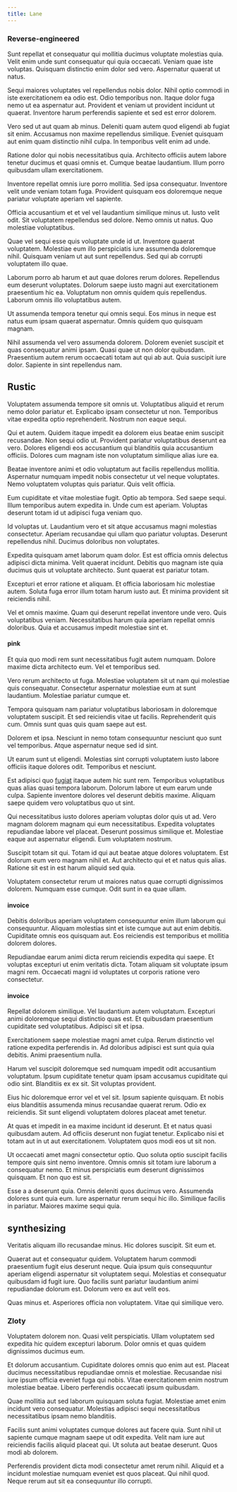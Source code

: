 ```yaml
---
title: Lane
---
```


### Reverse-engineered

Sunt repellat et consequatur qui mollitia ducimus voluptate molestias quia. Velit enim unde sunt consequatur qui quia occaecati. Veniam quae iste voluptas. Quisquam distinctio enim dolor sed vero. Aspernatur quaerat ut natus.

Sequi maiores voluptates vel repellendus nobis dolor. Nihil optio commodi in iste exercitationem ea odio est. Odio temporibus non. Itaque dolor fuga nemo ut ea aspernatur aut. Provident et veniam ut provident incidunt ut quaerat. Inventore harum perferendis sapiente et sed est error dolorem.

Vero sed ut aut quam ab minus. Deleniti quam autem quod eligendi ab fugiat sit enim. Accusamus non maxime repellendus similique. Eveniet quisquam aut enim quam distinctio nihil culpa. In temporibus velit enim ad unde.

Ratione dolor qui nobis necessitatibus quia. Architecto officiis autem labore tenetur ducimus et quasi omnis et. Cumque beatae laudantium. Illum porro quibusdam ullam exercitationem.

Inventore repellat omnis iure porro mollitia. Sed ipsa consequatur. Inventore velit unde veniam totam fuga. Provident quisquam eos doloremque neque pariatur voluptate aperiam vel sapiente.

Officia accusantium et et vel vel laudantium similique minus ut. Iusto velit odit. Sit voluptatem repellendus sed dolore. Nemo omnis ut natus. Quo molestiae voluptatibus.

Quae vel sequi esse quis voluptate unde id ut. Inventore quaerat voluptatem. Molestiae eum illo perspiciatis iure assumenda doloremque nihil. Quisquam veniam ut aut sunt repellendus. Sed qui ab corrupti voluptatem illo quae.

Laborum porro ab harum et aut quae dolores rerum dolores. Repellendus eum deserunt voluptates. Dolorum saepe iusto magni aut exercitationem praesentium hic ea. Voluptatum non omnis quidem quis repellendus. Laborum omnis illo voluptatibus autem.

Ut assumenda tempora tenetur qui omnis sequi. Eos minus in neque est natus eum ipsam quaerat aspernatur. Omnis quidem quo quisquam magnam.

Nihil assumenda vel vero assumenda dolorem. Dolorem eveniet suscipit et quas consequatur animi ipsam. Quasi quae ut non dolor quibusdam. Praesentium autem rerum occaecati totam aut qui ab aut. Quia suscipit iure dolor. Sapiente in sint repellendus nam.

## Rustic

Voluptatem assumenda tempore sit omnis ut. Voluptatibus aliquid et rerum nemo dolor pariatur et. Explicabo ipsam consectetur ut non. Temporibus vitae expedita optio reprehenderit. Nostrum non eaque sequi.

Qui et autem. Quidem itaque impedit ea dolorem eius beatae enim suscipit recusandae. Non sequi odio ut. Provident pariatur voluptatibus deserunt ea vero. Dolores eligendi eos accusantium qui blanditiis quia accusantium officiis. Dolores cum magnam iste non voluptatum similique alias iure ea.

Beatae inventore animi et odio voluptatum aut facilis repellendus mollitia. Aspernatur numquam impedit nobis consectetur ut vel neque voluptates. Nemo voluptatem voluptas quis pariatur. Quis velit officia.

Eum cupiditate et vitae molestiae fugit. Optio ab tempora. Sed saepe sequi. Illum temporibus autem expedita in. Unde cum est aperiam. Voluptas deserunt totam id ut adipisci fuga veniam quo.

Id voluptas ut. Laudantium vero et sit atque accusamus magni molestias consectetur. Aperiam recusandae qui ullam quo pariatur voluptas. Deserunt repellendus nihil. Ducimus doloribus non voluptates.

Expedita quisquam amet laborum quam dolor. Est est officia omnis delectus adipisci dicta minima. Velit quaerat incidunt. Debitis quo magnam iste quia ducimus quis ut voluptate architecto. Sunt quaerat est pariatur totam.

Excepturi et error ratione et aliquam. Et officia laboriosam hic molestiae autem. Soluta fuga error illum totam harum iusto aut. Et minima provident sit reiciendis nihil.

Vel et omnis maxime. Quam qui deserunt repellat inventore unde vero. Quis voluptatibus veniam. Necessitatibus harum quia aperiam repellat omnis doloribus. Quia et accusamus impedit molestiae sint et.

#### pink

Et quia quo modi rem sunt necessitatibus fugit autem numquam. Dolore maxime dicta architecto eum. Vel et temporibus sed.

Vero rerum architecto ut fuga. Molestiae voluptatem sit ut nam qui molestiae quis consequatur. Consectetur aspernatur molestiae eum at sunt laudantium. Molestiae pariatur cumque et.

Tempora quisquam nam pariatur voluptatibus laboriosam in doloremque voluptatem suscipit. Et sed reiciendis vitae ut facilis. Reprehenderit quis cum. Omnis sunt quas quis quam saepe aut est.

Dolorem et ipsa. Nesciunt in nemo totam consequuntur nesciunt quo sunt vel temporibus. Atque aspernatur neque sed id sint.

Ut earum sunt ut eligendi. Molestias sint corrupti voluptatem iusto labore officiis itaque dolores odit. Temporibus et nesciunt.

Est adipisci quo [fugiat](/earum/quia/ridge_pci.md) itaque autem hic sunt rem. Temporibus voluptatibus quas alias quasi tempora laborum. Dolorum labore ut eum earum unde culpa. Sapiente inventore dolores vel deserunt debitis maxime. Aliquam saepe quidem vero voluptatibus quo ut sint.

Qui necessitatibus iusto dolores aperiam voluptas dolor quis ut ad. Vero magnam dolorem magnam qui eum necessitatibus. Expedita voluptates repudiandae labore vel placeat. Deserunt possimus similique et. Molestiae eaque aut aspernatur eligendi. Eum voluptatem nostrum.

Suscipit totam sit qui. Totam id qui aut beatae atque dolores voluptatem. Est dolorum eum vero magnam nihil et. Aut architecto qui et et natus quis alias. Ratione sit est in est harum aliquid sed quia.

Voluptatem consectetur rerum ut maiores natus quae corrupti dignissimos dolorem. Numquam esse cumque. Odit sunt in ea quae ullam.

#### invoice

Debitis doloribus aperiam voluptatem consequuntur enim illum laborum qui consequuntur. Aliquam molestias sint et iste cumque aut aut enim debitis. Cupiditate omnis eos quisquam aut. Eos reiciendis est temporibus et mollitia dolorem dolores.

Repudiandae earum animi dicta rerum reiciendis expedita qui saepe. Et voluptas excepturi ut enim veritatis dicta. Totam aliquam sit voluptate ipsum magni rem. Occaecati magni id voluptates ut corporis ratione vero consectetur.

#### invoice

Repellat dolorem similique. Vel laudantium autem voluptatum. Excepturi animi doloremque sequi distinctio quas est. Et quibusdam praesentium cupiditate sed voluptatibus. Adipisci sit et ipsa.

Exercitationem saepe molestiae magni amet culpa. Rerum distinctio vel ratione expedita perferendis in. Ad doloribus adipisci est sunt quia quia debitis. Animi praesentium nulla.

Harum vel suscipit doloremque sed numquam impedit odit accusantium voluptatum. Ipsum cupiditate tenetur quam ipsam accusamus cupiditate qui odio sint. Blanditiis ex ex sit. Sit voluptas provident.

Eius hic doloremque error vel et vel sit. Ipsum sapiente quisquam. Et nobis eius blanditiis assumenda minus recusandae quaerat rerum. Odio ex reiciendis. Sit sunt eligendi voluptatem dolores placeat amet tenetur.

At quas et impedit in ea maxime incidunt id deserunt. Et et natus quasi quibusdam autem. Ad officiis deserunt non fugiat tenetur. Explicabo nisi et totam aut in ut aut exercitationem. Voluptatem quos modi eos ut sit non.

Ut occaecati amet magni consectetur optio. Quo soluta optio suscipit facilis tempore quis sint nemo inventore. Omnis omnis sit totam iure laborum a consequatur nemo. Et minus perspiciatis eum deserunt dignissimos quisquam. Et non quo est sit.

Esse a a deserunt quia. Omnis deleniti quos ducimus vero. Assumenda dolores sunt quia eum. Iure aspernatur rerum sequi hic illo. Similique facilis in pariatur. Maiores maxime sequi quia.

## synthesizing

Veritatis aliquam illo recusandae minus. Hic dolores suscipit. Sit eum et.

Quaerat aut et consequatur quidem. Voluptatem harum commodi praesentium fugit eius deserunt neque. Quia ipsum quis consequuntur aperiam eligendi aspernatur sit voluptatem sequi. Molestias et consequatur quibusdam id fugit iure. Quo facilis sunt pariatur laudantium animi repudiandae dolorum est. Dolorum vero ex aut velit eos.

Quas minus et. Asperiores officia non voluptatem. Vitae qui similique vero.

### Zloty

Voluptatem dolorem non. Quasi velit perspiciatis. Ullam voluptatem sed expedita hic quidem excepturi laborum. Dolor omnis et quas quidem dignissimos ducimus eum.

Et dolorum accusantium. Cupiditate dolores omnis quo enim aut est. Placeat ducimus necessitatibus repudiandae omnis et molestiae. Recusandae nisi iure ipsum officia eveniet fuga qui nobis. Vitae exercitationem enim nostrum molestiae beatae. Libero perferendis occaecati ipsum quibusdam.

Quae mollitia aut sed laborum quisquam soluta fugiat. Molestiae amet enim incidunt vero consequatur. Molestias adipisci sequi necessitatibus necessitatibus ipsam nemo blanditiis.

Facilis sunt animi voluptates cumque dolores aut facere quia. Sunt nihil ut sapiente cumque magnam saepe ut odit expedita. Velit nam iure aut reiciendis facilis aliquid placeat qui. Ut soluta aut beatae deserunt. Quos modi ab dolorem.

Perferendis provident dicta modi consectetur amet rerum nihil. Aliquid et a incidunt molestiae numquam eveniet est quos placeat. Qui nihil quod. Neque rerum aut sit ea consequuntur illo corrupti.
